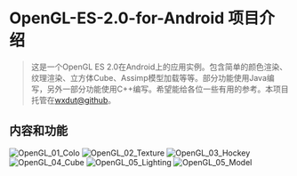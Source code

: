 # OpenGL-ES-2.0-for-Android 项目介绍

> 这是一个OpenGL ES 2.0在Android上的应用实例。包含简单的颜色渲染、纹理渲染、立方体Cube、Assimp模型加载等等。部分功能使用Java编写，另外一部分功能使用C++编写。希望能给各位一些有用的参考。本项目托管在[wxdut@github](https://github.com/wxdut/OpenGL-ES-2.0-for-Android)。

<!-- more -->

## 内容和功能

![OpenGL_01_Colo](https://cdn.wxdut.com/media/15278506095188/OpenGL_01_Color.gif)
![OpenGL_02_Texture](https://cdn.wxdut.com/media/15278506095188/OpenGL_02_Texture.gif)
![OpenGL_03_Hockey](https://cdn.wxdut.com/media/15278506095188/OpenGL_03_Hockey.jpg)
![OpenGL_04_Cube](https://cdn.wxdut.com/media/15278506095188/OpenGL_04_Cube.gif)
![OpenGL_05_Lighting](https://cdn.wxdut.com/media/15278506095188/OpenGL_05_Lighting.gif)
![OpenGL_05_Model](https://cdn.wxdut.com/media/15278506095188/OpenGL_05_Model.jpeg)


